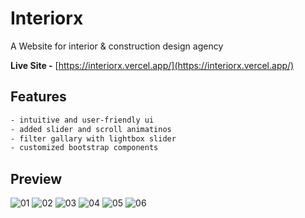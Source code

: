 # Interiorx

A Website for interior & construction design agency

**Live Site -** [https://interiorx.vercel.app/](https://interiorx.vercel.app/)

## Features
```bash
- intuitive and user-friendly ui
- added slider and scroll animatinos
- filter gallary with lightbox slider
- customized bootstrap components
```

## Preview
![01](https://github.com/riazul01/interiorx/assets/141500318/4f79a300-948d-4bb7-b8a8-1521f3e95dd7)
![02](https://github.com/riazul01/interiorx/assets/141500318/676e53c5-ed08-47f5-9aff-377b56d77b44)
![03](https://github.com/riazul01/interiorx/assets/141500318/575c6443-41d2-4942-94d1-45ca48162258)
![04](https://github.com/riazul01/interiorx/assets/141500318/b8e58fd2-d551-4c45-8d9c-2175d06717c4)
![05](https://github.com/riazul01/interiorx/assets/141500318/e35731c5-f438-43fe-9baa-113dd8a4d56e)
![06](https://github.com/riazul01/interiorx/assets/141500318/06f2593e-9038-4eb2-a513-63f1456d5d28)
